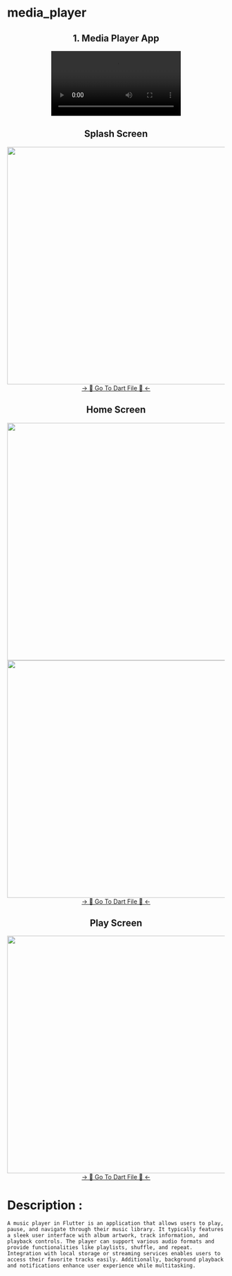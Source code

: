 # media_player

<h2 align="center">1. Media Player App </h2>

<div align="center">
 <video src="https://github.com/user-attachments/assets/f241ec9e-c531-41df-9e44-c8924901cdd6" type="video/mp4"> 
</video>
</div>

<h2 align="center"> Splash Screen </h2>
<div align="center">
  <img height="550"  src="https://github.com/user-attachments/assets/eaef9fe4-26b1-4bdd-8368-ed0b832b1bee" />
</div>
<div align="center">
<a href="https://github.com/HirenCodeMaster11/media_player/blob/master/lib/View/Splash/splash.dart">-> 📂 Go To Dart File 📂 <-</a>
</div>
  
<h2 align="center"> Home Screen </h2>
<div align="center">
  <img height="550"  src="https://github.com/user-attachments/assets/3c42a67a-9bd0-4e6f-a7ec-ca79c4a2748e" />
  <img height="550"  src="https://github.com/user-attachments/assets/b1151bda-744f-4e11-8d20-8901ce7d679d" />
</div>
<div align="center">
<a href="https://github.com/HirenCodeMaster11/media_player/tree/master/lib/View/Home%20Page">-> 📂 Go To Dart File 📂 <-</a>
</div>

<h2 align="center"> Play Screen </h2>
<div align="center">
  <img height="550"  src="https://github.com/user-attachments/assets/bf6aa74b-6692-47f6-a76a-cf5ce250037d" />
</div>
<div align="center">
<a href="https://github.com/HirenCodeMaster11/media_player/blob/master/lib/View/Play%20Screen/play.dart">-> 📂 Go To Dart File 📂 <-</a>
</div>

# Description : 
```A music player in Flutter is an application that allows users to play, pause, and navigate through their music library. It typically features a sleek user interface with album artwork, track information, and playback controls. The player can support various audio formats and provide functionalities like playlists, shuffle, and repeat. Integration with local storage or streaming services enables users to access their favorite tracks easily. Additionally, background playback and notifications enhance user experience while multitasking.```
